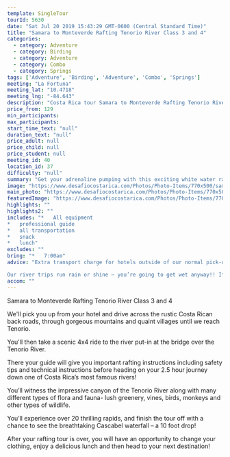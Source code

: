 ```yaml
---
template: SingleTour
tourId: 5630
date: "Sat Jul 20 2019 15:43:29 GMT-0600 (Central Standard Time)"
title: "Samara to Monteverde Rafting Tenorio River Class 3 and 4"
categories: 
  - category: Adventure
  - category: Birding
  - category: Adventure
  - category: Combo
  - category: Springs
tags: ['Adventure', 'Birding', 'Adventure', 'Combo', 'Springs']
meeting: "La Fortuna"
meeting_lat: "10.4718"
meeting_lng: "-84.643"
description: "Costa Rica tour Samara to Monteverde Rafting Tenorio River Class 3 and 4, id 5630"
price_from: 129
min_participants: 
max_participants: 
start_time_text: "null"
duration_text: "null"
price_adult: null
price_child: null
price_student: null
meeting_id: 40
location_id: 37
difficulty: "null"
summary: "Get your adrenaline pumping with this exciting white water rafting adventure on the way to your next vacation destination! Costa Rica is well known as the whitewater rafting capital of the world due to its abundant and exciting rivers and its growing number of outdoor enthusiasts. After receiving safety instructions from your professional guide, you’ll strap on your helmet and head down the thrilling rapids of one of the most famous rivers in Costa Rica on the Tenorio River."
image: "https://www.desafiocostarica.com/Photos/Photo-Items/770x500/samara-to-from-monteverde---rafting-on-the-tenorio-river---class-3-4-4.jpg"
main_photo: "https://www.desafiocostarica.com/Photos/Photo-Items/770x500/samara-to-from-monteverde---rafting-on-the-tenorio-river---class-3-4-4.jpg"
featuredImage: "https://www.desafiocostarica.com/Photos/Photo-Items/770x500/samara-to-from-monteverde---rafting-on-the-tenorio-river---class-3-4-4.jpg"
highlights: ""
highlights2: ""
includes: "*   All equipment
*   professional guide
*   all transportation
*   snack
*   lunch"
excludes: ""
bring: "*   7:00am"
advice: "Extra transport charge for hotels outside of our normal pick-up zone. Please inquire to confirm hotel pick-up time and pricing. For Nosara or Punta Islita Beaches: extra charge $30.

Our river trips run rain or shine – you’re going to get wet anyway!! If river conditions are unsuitable for the Río Tenorio, our head guide might make the call to change to a back-up river of a similar level and/or offer another tour – you're always guaranteed a fun, but safe day! You get a full refund if no tour is run."
accom: ""
---
```

Samara to Monteverde Rafting Tenorio River Class 3 and 4

We'll pick you up from your hotel and drive across the rustic Costa Rican back roads, through gorgeous mountains and quaint villages until we reach Tenorio.

You'll then take a scenic 4x4 ride to the river put-in at the bridge over the Tenorio River.

There your guide will give you important rafting instructions including safety tips and technical instructions before heading on your 2.5 hour journey down one of Costa Rica’s most famous rivers!

You’ll witness the impressive canyon of the Tenorio River along with many different types of flora and fauna- lush greenery, vines, birds, monkeys and other types of wildlife.

You’ll experience over 20 thrilling rapids, and finish the tour off with a chance to see the breathtaking Cascabel waterfall – a 10 foot drop!

After your rafting tour is over, you will have an opportunity to change your clothing, enjoy a delicious lunch and then head to your next destination!